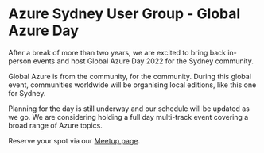 # Azure Sydney User Group - Global Azure Day
 
After a break of more than two years, we are excited to bring back in-person events and host Global Azure Day 2022 for the Sydney community.

Global Azure is from the community, for the community. During this global event, communities worldwide will be organising local editions, like this one for Sydney.

Planning for the day is still underway and our schedule will be updated as we go. We are considering holding a full day multi-track event covering a broad range of Azure topics.

Reserve your spot via our [Meetup page](https://www.meetup.com/Azure-Sydney-User-Group/events/285124514/).